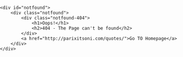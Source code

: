 <!DOCTYPE html>
<html lang="en">

<head>
	<meta charset="utf-8">
	<meta http-equiv="X-UA-Compatible" content="IE=edge">
	<meta name="viewport" content="width=device-width, initial-scale=1">
	<title>APIs</title>	
	<link href="https://fonts.googleapis.com/css?family=Montserrat:200,400,700" rel="stylesheet">

<style>
    * {
  -webkit-box-sizing: border-box;
          box-sizing: border-box;
}

body {
  padding: 0;
  margin: 0;
}

#notfound {
  position: relative;
  height: 100vh;
}

#notfound .notfound {
  position: absolute;
  left: 50%;
  top: 50%;
  -webkit-transform: translate(-50%, -50%);
      -ms-transform: translate(-50%, -50%);
          transform: translate(-50%, -50%);
}

.notfound {
  max-width: 520px;
  width: 100%;
  line-height: 1.4;
  text-align: center;
}

.notfound .notfound-404 {
  position: relative;
  height: 200px;
  margin: 0px auto 20px;
  z-index: -1;
}

.notfound .notfound-404 h1 {
  font-family: 'Montserrat', sans-serif;
  font-size: 236px;
  font-weight: 200;
  margin: 0px;
  color: #211b19;
  text-transform: uppercase;
  position: absolute;
  left: 50%;
  top: 50%;
  -webkit-transform: translate(-50%, -50%);
      -ms-transform: translate(-50%, -50%);
          transform: translate(-50%, -50%);
}

.notfound .notfound-404 h2 {
  font-family: 'Montserrat', sans-serif;
  font-size: 28px;
  font-weight: 400;
  text-transform: uppercase;
  color: #211b19;
  background: #fff;
  padding: 10px 5px;
  margin: auto;
  display: inline-block;
  position: absolute;
  bottom: 0px;
  left: 0;
  right: 0;
}

.notfound a {
  font-family: 'Montserrat', sans-serif;
  display: inline-block;
  font-weight: 700;
  text-decoration: none;
  color: #fff;
  text-transform: uppercase;
  padding: 13px 23px;
  background: #ff6300;
  font-size: 18px;
  -webkit-transition: 0.2s all;
  transition: 0.2s all;
}

.notfound a:hover {
  color: #ff6300;
  background: #211b19;
}

@media only screen and (max-width: 767px) {
  .notfound .notfound-404 h1 {
    font-size: 148px;
  }
}

@media only screen and (max-width: 480px) {
  .notfound .notfound-404 {
    height: 148px;
    margin: 0px auto 10px;
  }
  .notfound .notfound-404 h1 {
    font-size: 86px;
  }
  .notfound .notfound-404 h2 {
    font-size: 16px;
  }
  .notfound a {
    padding: 7px 15px;
    font-size: 14px;
  }
}

</style>

</head>

<body>

	<div id="notfound">
		<div class="notfound">
			<div class="notfound-404">
				<h1>Oops!</h1>
				<h2>404 - The Page can't be found</h2>
			</div>
			<a href="http://parixitsoni.com/quotes/">Go TO Homepage</a>
		</div>
	</div>

</body>
